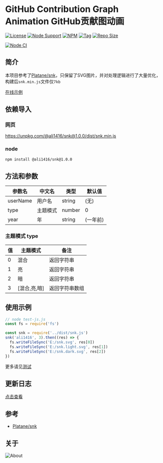 # GitHub Contribution Graph Animation GitHub贡献图动画

[![License](https://img.shields.io/github/license/ALI1416/snk?label=License)](https://www.apache.org/licenses/LICENSE-2.0.txt)
[![Node Support](https://img.shields.io/badge/Node-14+-green)](https://nodejs.org/)
[![NPM](https://img.shields.io/npm/v/@ali1416/snk?label=NPM)](https://www.npmjs.com/package/@ali1416/snk)
[![Tag](https://img.shields.io/github/v/tag/ALI1416/snk?label=Tag)](https://github.com/ALI1416/snk/tags)
[![Repo Size](https://img.shields.io/github/repo-size/ALI1416/snk?label=Repo%20Size&color=success)](https://github.com/ALI1416/snk/archive/refs/heads/master.zip)

[![Node CI](https://github.com/ALI1416/snk/actions/workflows/ci.yml/badge.svg)](https://github.com/ALI1416/snk/actions/workflows/ci.yml)

## 简介

本项目参考了[Platane/snk](https://github.com/Platane/snk)，只保留了SVG图片，并对处理逻辑进行了大量优化，构建后`snk.min.js`文件仅`7kb`

[在线示例](https://www.404z.cn/demo/snk.html)

## 依赖导入

### 网页

<https://unpkg.com/@ali1416/snk@1.0.0/dist/snk.min.js>

### node

```sh
npm install @ali1416/snk@1.0.0
```

## 方法和参数

| 参数名   | 中文名   | 类型   | 默认值   |
| -------- | -------- | ------ | -------- |
| userName | 用户名   | string | (无)     |
| type     | 主题模式 | number | 0        |
| year     | 年       | string | (一年前) |

### 主题模式 type

| 值  | 主题模式     | 备注           |
| --- | ------------ | -------------- |
| 0   | 混合         | 返回字符串     |
| 1   | 亮           | 返回字符串     |
| 2   | 暗           | 返回字符串     |
| 3   | [混合,亮,暗] | 返回字符串数组 |

## 使用示例

```js
// node test-js.js
const fs = require('fs')

const snk = require('../dist/snk.js')
snk('ali1416', 3).then((res) => {
  fs.writeFileSync('E:/snk.svg', res[0])
  fs.writeFileSync('E:/snk.light.svg', res[1])
  fs.writeFileSync('E:/snk.dark.svg', res[2])
})
```

更多请见[测试](./test)

## 更新日志

[点击查看](./CHANGELOG.md)

## 参考

- [Platane/snk](https://github.com/Platane/snk)

## 关于

<picture>
  <source media="(prefers-color-scheme: dark)" srcset="https://www.404z.cn/images/about.dark.svg">
  <img alt="About" src="https://www.404z.cn/images/about.light.svg">
</picture>
